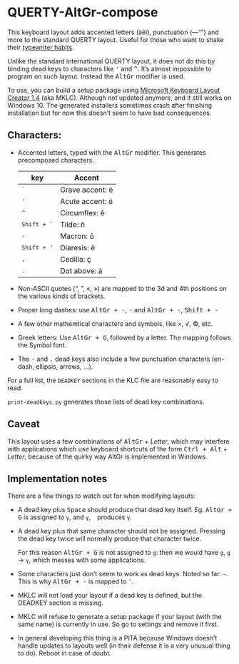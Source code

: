 # QUERTY-AltGr-compose

This keyboard layout adds accented letters (àêï), punctuation (—“”) and more to the standard QUERTY layout.
Useful for those who want to shake their [typewriter habits](https://practicaltypography.com/typewriter-habits.html).

Unlike the standard international QUERTY layout, it does not do this by binding dead
keys to characters like <kbd>'</kbd> and <kbd>^</kbd>. It’s almost impossible to program
on such layout. Instead the <kbd>AltGr</kbd> modifier is used.

To use, you can build a setup package using [Microsoft Keyboard Layout Creator 1.4](https://www.microsoft.com/en-nz/download/details.aspx?id=22339)
(aka MKLC). Although not updated anymore, and it still works on Windows 10. The generated installers
sometimes crash after finishing installation but for now this doesn’t seem to have bad consequences.

## Characters:

  - Accented letters, typed with the <kbd>AltGr</kbd> modifier. This generates
    precomposed characters.
   
    | key           | Accent |
    | ------------- | ------------- |
    | <kbd>`</kbd>  | Grave accent: è |
    | <kbd>'</kbd>  | Acute accent: é |
    | <kbd>^</kbd>  | Circumflex: ê |
    | <kbd>Shift + `</kbd>  | Tilde: ñ |
    | <kbd>-</kbd>  | Macron: ō |
    | <kbd>Shift + '</kbd>  | Diaresis: ë |
    | <kbd>,</kbd>  | Cedilla: ç |
    | <kbd>.</kbd>  | Dot above: ȧ |

  - Non-ASCII quotes (“, ”, «, ») are mapped to the 3d and 4th positions on the various kinds of brackets.
  
  - Proper long dashes: use <kbd>AltGr + -</kbd>, <kbd>-</kbd> and <kbd>AltGr + -</kbd>, <kbd>Shift + -</kbd>
  
  - A few other mathemtical characters and symbols, like ×, √, ©, etc.
  
  - Greek letters: Use <kbd>AltGr + G</kbd>, followed by a letter. The mapping follows the Symbol font.
  
  - The <kbd>-</kbd> and <kbd>.</kbd> dead keys also include a few punctuation characters (en-dash, ellipsis, arrows, …).

For a full list, the `DEADKEY` sections in the KLC file are reasonably easy to read.

`print-deadkeys.py` generates those lists of dead key combinations.

## Caveat

This layout uses a few combinations of <kbd>AltGr</kbd> + _Letter_, which may interfere with applications
which use keyboard shortcuts of the form <kbd>Ctrl + Alt</kbd> + _Letter_, because of the quirky
way AltGr is implemented in Windows.

## Implementation notes

There are a few things to watch out for when modifying layouts:

 - A dead key plus <kbd>Space</kbd> should produce that dead key itself.
   Eg. <kbd>AltGr + G</kbd> is assigned to `γ`, and `γ`, ` ` produces `γ`.
 
 - A dead key plus that same character should not be assigned. Pressing the
   dead key twice will normally produce that character twice.
   
   For this reason <kbd>AltGr + G</kbd> is not assigned to `g`: then we would have
   `g`, `g` → `γ`, which messes with some applications.

 - Some characters just don’t seem to work as dead keys. Noted so far: `–`. This
   is why <kbd>AltGr + -</kbd> is mapped to `¯`.

 - MKLC will not load your layout if a dead key is defined, but the DEADKEY section is
   missing.
   
 - MKLC will refuse to generate a setup package if your layout (with the same name) is
   currently in use. So go to settings and remove it first.

 - In general developing this thing is a PITA because Windows doesn’t handle updates
   to layouts well (in their defense it is a very unusual thing to do). Reboot in case
   of doubt.
   